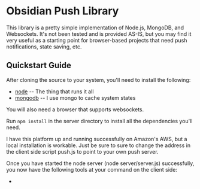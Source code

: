 Obsidian Push Library
=====================

This library is a pretty simple implementation of Node.js, MongoDB, and Websockets.
It's not been tested and is provided AS-IS, but you may find it very useful as a starting
point for browser-based projects that need push notifications, state saving, etc.

Quickstart Guide
----------------

After cloning the source to your system, you'll need to install the following:
* [node](http://nodejs.org) -- The thing that runs it all
* [mongodb](http://mongodb.org) -- I use mongo to cache system states

You will also need a browser that supports websockets.

Run `npm install` in the server directory to install all the dependencies you'll need.

I have this platform up and running successfully on Amazon's AWS, but a local installation is workable.
Just be sure to sure to change the address in the client side script push.js to point to
your own push server.

Once you have started the node server (node server/server.js) successfully,
you now have the following tools at your command on the client side:

* 